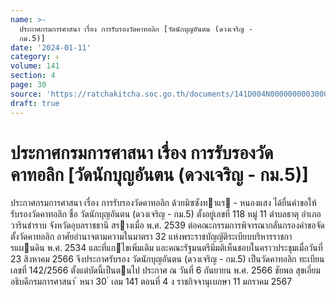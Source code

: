 ```yaml
---
name: >-
  ประกาศกรมการศาสนา เรื่อง การรับรองวัดคาทอลิก [วัดนักบุญอันตน (ดวงเจริญ -
  กม.5)]
date: '2024-01-11'
category: ง
volume: 141
section: 4
page: 30
source: 'https://ratchakitcha.soc.go.th/documents/141D004N0000000003000.pdf'
draft: true
---
```


# ประกาศกรมการศาสนา เรื่อง การรับรองวัดคาทอลิก [วัดนักบุญอันตน (ดวงเจริญ - กม.5)]

ประกาศกรมการศาสนา เรื่อง การรับรองวัดคาทอลิก ด้วยมิซซังทาแร - หนองแสง ได้ยื่นคําขอให้รับรองวัดคาทอลิก ชื่อ วัดนักบุญอันตน (ดวงเจริญ - กม.5) ตั้งอยู่เลขที่ 118 หมู่ 11 ตําบลธาตุ อําเภอวารินชําราบ จังหวัดอุบลราชธานี สรางเมื่อ พ.ศ. 2539 ต่อคณะกรรมการพิจารณากลั่นกรองคําขอจัดตั้งวัดคาทอลิก อาศัยอํานาจตามความในมาตรา 32 แห่งพระราชบัญญัติระเบียบบริหารราชการแผนดิน พ.ศ. 2534 และที่แกไขเพิ่มเติม และคณะรัฐมนตรีมีมติเห็นชอบในคราวประชุมเมื่อวันที่ 23 สิงหาคม 2566 จึงประกาศรับรอง วัดนักบุญอันตน (ดวงเจริญ - กม.5) เป็นวัดคาทอลิก ทะเบียนเลขที่ 142/2566 ตั้งแต่บัดนี้เป็นตนไป ประกาศ ณ วันที่ 6 กันยายน พ.ศ. 2566 ชัยพล สุขเอี่ยม อธิบดีกรมการศาสนา ้ หนา 30 ่ เลม 141 ตอนที่ 4 ง ราชกิจจานุเบกษา 11 มกราคม 2567
